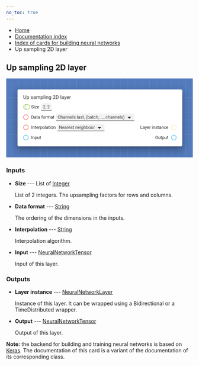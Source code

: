 ```yaml
---
no_toc: true
---
```


<ul class="breadcrumb">
    <li><a href="">Home</a></li>
    <li><a href="documentation">Documentation index</a></li>
    <li><a href="neural-network-cards/">Index of cards for building neural networks</a></li>
    <li>Up sampling 2D layer</li>
</ul>

## Up sampling 2D layer



!["Up sampling 2D layer" card](assets/img/neural-network-cards/layer_UpSampling2D.png)


### Inputs


* **Size** --- List of [Integer](types/Integer)

  List of 2 integers. The upsampling factors for rows and columns.

* **Data format** --- [String](types/String)

  The ordering of the dimensions in the inputs.

* **Interpolation** --- [String](types/String)

  Interpolation algorithm.

* **Input** --- [NeuralNetworkTensor](types/NeuralNetworkTensor)

  Input of this layer.





### Outputs


* **Layer instance** --- [NeuralNetworkLayer](types/NeuralNetworkLayer)

  Instance of this layer. It can be wrapped using a Bidirectional or a TimeDistributed wrapper.

* **Output** --- [NeuralNetworkTensor](types/NeuralNetworkTensor)

  Output of this layer.






**Note:** the backend for building and training neural networks is based on [Keras](https://keras.io/). The documentation of this card is a variant of the documentation of its corresponding class.